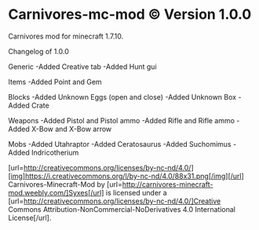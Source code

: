 Carnivores-mc-mod © Version 1.0.0
=================

Carnivores mod for minecraft 1.7.10.

Changelog of 1.0.0

Generic
 -Added Creative tab
 -Added Hunt gui 

Items
 -Added Point and Gem
 
Blocks 
 -Added Unknown Eggs (open and close)
 -Added Unknown Box
 -Added Crate
 
Weapons
 -Added Pistol and Pistol ammo
 -Added Rifle and Rifle ammo
 -Added X-Bow and X-Bow arrow

Mobs 
 -Added Utahraptor
 -Added Ceratosaurus
 -Added Suchomimus
 -Added Indricotherium
 
[url=http://creativecommons.org/licenses/by-nc-nd/4.0/][img]https://i.creativecommons.org/l/by-nc-nd/4.0/88x31.png[/img][/url]
Carnivores-Minecraft-Mod by [url=http://carnivores-minecraft-mod.weebly.com/]Syxes[/url] is licensed under a [url=http://creativecommons.org/licenses/by-nc-nd/4.0/]Creative Commons Attribution-NonCommercial-NoDerivatives 4.0 International License[/url].
